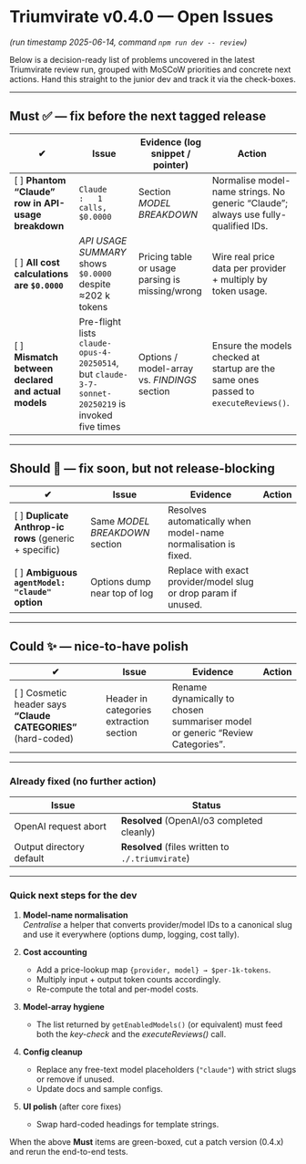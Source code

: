 # Triumvirate v0.4.0 — Open Issues  
*(run timestamp 2025-06-14, command `npm run dev -- review`)*

Below is a decision-ready list of problems uncovered in the latest Triumvirate review run, grouped with MoSCoW priorities and concrete next actions. Hand this straight to the junior dev and track it via the check-boxes.

---

## Must ✅ — fix before the next tagged release

| ✔︎ | Issue | Evidence (log snippet / pointer) | Action |
|---|-------|-----------------------------------|--------|
| [ ] **Phantom “Claude” row in API-usage breakdown** | `Claude                :   1 calls, $0.0000` | Section *MODEL BREAKDOWN* | Normalise model-name strings. No generic “Claude”; always use fully-qualified IDs. |
| [ ] **All cost calculations are `$0.0000`** | *API USAGE SUMMARY* shows `$0.0000` despite ≈202 k tokens | Pricing table or usage parsing is missing/wrong | Wire real price data per provider + multiply by token usage. |
| [ ] **Mismatch between declared and actual models** | Pre-flight lists `claude-opus-4-20250514`, but `claude-3-7-sonnet-20250219` is invoked five times | Options / model-array vs. *FINDINGS* section | Ensure the models checked at startup are the same ones passed to `executeReviews()`. |

---

## Should 🔶 — fix soon, but not release-blocking

| ✔︎ | Issue | Evidence | Action |
|---|-------|----------|--------|
| [ ] **Duplicate Anthrop-ic rows** (generic + specific) | Same *MODEL BREAKDOWN* section | Resolves automatically when model-name normalisation is fixed. |
| [ ] **Ambiguous `agentModel: "claude"` option** | Options dump near top of log | Replace with exact provider/model slug or drop param if unused. |

---

## Could ✨ — nice-to-have polish

| ✔︎ | Issue | Evidence | Action |
|---|-------|----------|--------|
| [ ] Cosmetic header says **“Claude CATEGORIES”** (hard-coded) | Header in categories extraction section | Rename dynamically to chosen summariser model or generic “Review Categories”. |

---

### Already fixed (no further action)

| Issue | Status |
|-------|--------|
| OpenAI request abort | **Resolved** (OpenAI/o3 completed cleanly) |
| Output directory default | **Resolved** (files written to `./.triumvirate`) |

---

### Quick next steps for the dev

1. **Model-name normalisation**  
   *Centralise* a helper that converts provider/model IDs to a canonical slug and use it everywhere (options dump, logging, cost tally).

2. **Cost accounting**  
   - Add a price-lookup map `{provider, model} → $per-1k-tokens`.  
   - Multiply input + output token counts accordingly.  
   - Re-compute the total and per-model costs.

3. **Model-array hygiene**  
   - The list returned by `getEnabledModels()` (or equivalent) must feed both the *key-check* and the *executeReviews()* call.

4. **Config cleanup**  
   - Replace any free-text model placeholders (`"claude"`) with strict slugs or remove if unused.  
   - Update docs and sample configs.

5. **UI polish** (after core fixes)  
   - Swap hard-coded headings for template strings.

When the above **Must** items are green-boxed, cut a patch version (0.4.x) and rerun the end-to-end tests.

